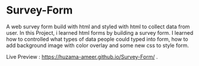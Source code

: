 # Survey-Form

A web survey form build with html and styled with html to collect data from user. In this Project, i learned html forms by building a survey form. I learned how to controlled what types of data people could typed into form, how to add background image with color overlay and some new css to style form.

Live Preview : https://huzama-ameer.github.io/Survey-Form/ .


